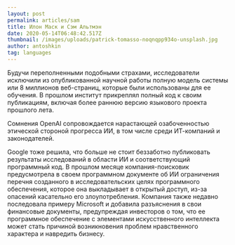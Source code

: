 ```yaml
---
layout: post
permalink: articles/sam
title: Илон Маск и Сэм Альтмэн
date: 2020-05-14T06:48:42.517Z
thumbnail: /images/uploads/patrick-tomasso-noqnqpp934o-unsplash.jpg
author: antoshkin
tag: languages
---
```

Будучи переполненными подобными страхами, исследователи исключили из опубликованной научной работы полную модель системы или 8 миллионов веб-страниц, которые были использованы для ее обучения. В прошлом институт прикреплял полный код к своим публикациям, включая более раннюю версию языкового проекта прошлого лета.

Сомнения OpenAI сопровождается нарастающей озабоченностью этической стороной прогресса ИИ, в том числе среди ИТ-компаний и законодателей.

Google тоже решила, что больше не стоит беззаботно публиковать результаты исследований в области ИИ и соответствующий программный код. В прошлом месяце компания-поисковик предусмотрела в своем программном документе об ИИ ограничения перечня созданного в исследовательских целях программного обеспечения, которое она выкладывает в открытый доступ, из-за опасений касательно его злоупотребления. Компания также недавно последовала примеру Microsoft и добавила разъяснения в свои финансовые документы, предупреждая инвесторов о том, что ее программное обеспечение с элементами искусственного интеллекта может стать причиной возникновения проблем нравственного характера и навредить бизнесу.